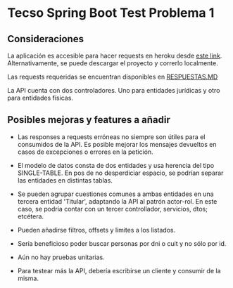 # Tecso Spring Boot Test Problema 1

## Consideraciones

La aplicación es accesible para hacer requests en heroku desde [este link](https://tecso-rest-api.herokuapp.com/api/). Alternativamente, se puede descargar el proyecto y correrlo localmente.

Las requests requeridas se encuentran disponibles en [RESPUESTAS.MD](https://github.com/francozanini/tecso-rest-api/RESPUESTAS.MD)

La API cuenta con dos controladores. Uno para entidades jurídicas y otro para entidades físicas.

## Posibles mejoras y features a añadir

- Las responses a requests erróneas no siempre son útiles para el consumidos de la API. Es posible mejorar los mensajes devueltos en casos de excepciones o errores en la petición.

- El modelo de datos consta de dos entidades y usa herencia del tipo SINGLE-TABLE. En pos de no desperdiciar espacio, se podrían separar las entidades en distintas tablas.

- Se pueden agrupar cuestiones comunes a ambas entidades en una tercera entidad 'Titular', adaptando la API al patrón actor-rol. En este caso, se podría contar con un tercer controllador, servicios, dtos; etcétera.

- Pueden añadirse filtros, offsets y límites a los listados.

- Sería beneficioso poder buscar personas por dni o cuit y no sólo por id.

- Aún no hay pruebas unitarias.

- Para testear más la API, debería escribirse un cliente y consumir de la misma.
